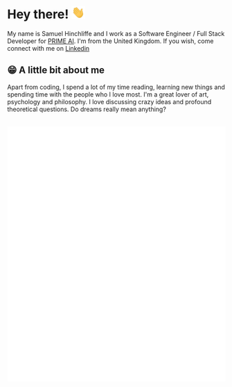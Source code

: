 
# Hey there! <img src="https://raw.githubusercontent.com/Samuel-Hinchliffe/Samuel-Hinchliffe/main/wave.gif" width="30px">

My name is Samuel Hinchliffe and I work as a Software Engineer / Full Stack Developer for [PRIME AI](https://www.primeai.co.uk/). I'm from the United Kingdom. If you wish, come connect with me on [Linkedin](https://www.linkedin.com/in/samuel-hinchliffe-2bb5801a5/)

## 😁 A little bit about me

Apart from coding, I spend a lot of my time reading, learning new things and spending time with the people who I love most. I'm a great lover of art, psychology and philosophy. I love discussing crazy ideas and profound theoretical questions. Do dreams really mean anything? 
<br>
<br>
<div style="
    display: flex;
    justify-content: center;
    align-items: center;
    align-content: center;
    flex-wrap: wrap;
    flex-direction: row;
">
<img src="https://raw.githubusercontent.com/Samuel-Hinchliffe/Samuel-Hinchliffe/main/overview.svg">
<img src="https://raw.githubusercontent.com/Samuel-Hinchliffe/Samuel-Hinchliffe/main/languages.svg">
</div>
  

